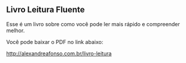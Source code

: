 ## Livro Leitura Fluente

Esse é um livro sobre como você pode ler mais rápido e compreender melhor.

Você pode baixar o PDF no link abaixo:

http://alexandreafonso.com.br/livro-leitura
